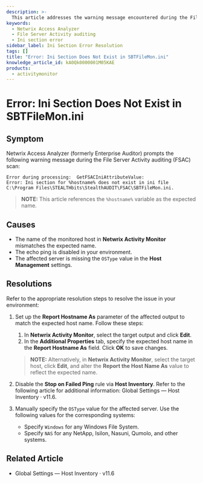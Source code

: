 ```yaml
---
description: >-
  This article addresses the warning message encountered during the File Server Activity auditing scan in Netwrix Access Analyzer, detailing its causes and resolutions.
keywords:
  - Netwrix Access Analyzer
  - File Server Activity auditing
  - Ini section error
sidebar_label: Ini Section Error Resolution
tags: []
title: "Error: Ini Section Does Not Exist in SBTFileMon.ini"
knowledge_article_id: kA0Qk0000001M05KAE
products:
  - activitymonitor
---
```


# Error: Ini Section Does Not Exist in SBTFileMon.ini

## Symptom

Netwrix Access Analyzer (formerly Enterprise Auditor) prompts the following warning message during the File Server Activity auditing (FSAC) scan:

```
Error during processing:  GetFSACIniAttributeValue: 
Error: Ini section for %hostname% does not exist in ini file  C:\Program Files\STEALTHbits\StealthAUDIT\FSAC\SBTFileMon.ini.
```

> **NOTE:** This article references the `%hostname%` variable as the expected name.

## Causes

- The name of the monitored host in **Netwrix Activity Monitor** mismatches the expected name.
- The echo ping is disabled in your environment.
- The affected server is missing the `OSType` value in the **Host Management** settings.

## Resolutions

Refer to the appropriate resolution steps to resolve the issue in your environment:

1. Set up the **Report Hostname As** parameter of the affected output to match the expected host name. Follow these steps:
   1. In **Netwrix Activity Monitor**, select the target output and click **Edit**.
   2. In the **Additional Properties** tab, specify the expected host name in the **Report Hostname As** field. Click **OK** to save changes.

   > **NOTE:** Alternatively, in **Netwrix Activity Monitor**, select the target host, click **Edit**, and alter the **Report the Host Name As** value to reflect the expected name.

2. Disable the **Stop on Failed Ping** rule via **Host Inventory**. Refer to the following article for additional information: Global Settings — Host Inventory · v11.6.

3. Manually specify the `OSType` value for the affected server. Use the following values for the corresponding systems:
   - Specify `Windows` for any Windows File System.
   - Specify `NAS` for any NetApp, Isilon, Nasuni, Qumolo, and other systems.

## Related Article

- Global Settings — Host Inventory · v11.6